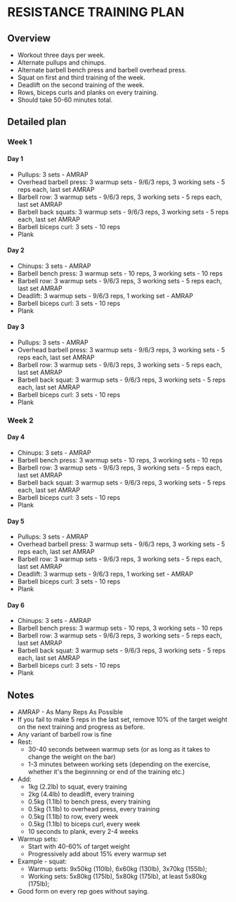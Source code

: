 # RESISTANCE TRAINING PLAN

## Overview
* Workout three days per week.
* Alternate pullups and chinups.
* Alternate barbell bench press and barbell overhead press.
* Squat on first and third training of the week.
* Deadlift on the second training of the week.
* Rows, biceps curls and planks on every training.
* Should take 50-60 minutes total.

## Detailed plan

### Week 1
#### Day 1
* Pullups: 3 sets - AMRAP
* Overhead barbell press: 3 warmup sets - 9/6/3 reps, 3 working sets - 5 reps each, last set AMRAP
* Barbell row: 3 warmup sets - 9/6/3 reps, 3 working sets - 5 reps each, last set AMRAP
* Barbell back squats: 3 warmup sets - 9/6/3 reps, 3 working sets - 5 reps each, last set AMRAP
* Barbell biceps curl: 3 sets - 10 reps
* Plank

#### Day 2
* Chinups: 3 sets - AMRAP
* Barbell bench press: 3 warmup sets - 10 reps, 3 working sets - 10 reps
* Barbell row: 3 warmup sets - 9/6/3 reps, 3 working sets - 5 reps each, last set AMRAP
* Deadlift: 3 warmup sets - 9/6/3 reps, 1 working set - AMRAP
* Barbell biceps curl: 3 sets - 10 reps
* Plank

#### Day 3
* Pullups: 3 sets - AMRAP
* Overhead barbell press: 3 warmup sets - 9/6/3 reps, 3 working sets - 5 reps each, last set AMRAP
* Barbell row: 3 warmup sets - 9/6/3 reps, 3 working sets - 5 reps each, last set AMRAP
* Barbell back squat: 3 warmup sets - 9/6/3 reps, 3 working sets - 5 reps each, last set AMRAP
* Barbell biceps curl: 3 sets - 10 reps
* Plank

### Week 2
#### Day 4
* Chinups: 3 sets - AMRAP
* Barbell bench press: 3 warmup sets - 10 reps, 3 working sets - 10 reps
* Barbell row: 3 warmup sets - 9/6/3 reps, 3 working sets - 5 reps each, last set AMRAP
* Barbell back squat: 3 warmup sets - 9/6/3 reps, 3 working sets - 5 reps each, last set AMRAP
* Barbell biceps curl: 3 sets - 10 reps
* Plank

#### Day 5
* Pullups: 3 sets - AMRAP
* Overhead barbell press: 3 warmup sets - 9/6/3 reps, 3 working sets - 5 reps each, last set AMRAP
* Barbell row: 3 warmup sets - 9/6/3 reps, 3 working sets - 5 reps each, last set AMRAP
* Deadlift: 3 warmup sets - 9/6/3 reps, 1 working set - AMRAP
* Barbell biceps curl: 3 sets - 10 reps
* Plank

#### Day 6
* Chinups: 3 sets - AMRAP
* Barbell bench press: 3 warmup sets - 10 reps, 3 working sets - 10 reps
* Barbell row: 3 warmup sets - 9/6/3 reps, 3 working sets - 5 reps each, last set AMRAP
* Barbell back squat: 3 warmup sets - 9/6/3 reps, 3 working sets - 5 reps each, last set AMRAP
* Barbell biceps curl: 3 sets - 10 reps
* Plank

## Notes
* AMRAP - As Many Reps As Possible
* If you fail to make 5 reps in the last set, remove 10% of the target weight on the next training and progress as before.
* Any variant of barbell row is fine
* Rest:
   * 30-40 seconds between warmup sets (or as long as it takes to change the weight on the bar)
   * 1-3 minutes between working sets (depending on the exercise, whether it's the beginnning or end of the training etc.)
* Add:
    * 1kg (2.2lb) to squat, every training
    * 2kg (4.4lb) to deadlift, every training
    * 0.5kg (1.1lb) to bench press, every training
    * 0.5kg (1.1lb) to overhead press, every training
    * 0.5kg (1.1lb) to row, every week
    * 0.5kg (1.1lb) to biceps curl, every week
    * 10 seconds to plank, every 2-4 weeks
* Warmup sets:
    * Start with 40-60% of target weight
    * Progressively add about 15% every warmup set
 * Example - squat:
   * Warmup sets: 9x50kg (110lb), 6x60kg (130lb), 3x70kg (155lb);
   * Working sets: 5x80kg (175lb), 5x80kg (175lb), at least 5x80kg (175lb);
* Good form on every rep goes without saying.
